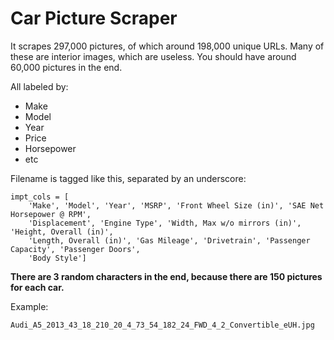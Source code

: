 # Car Picture Scraper
It scrapes 297,000 pictures, of which around 198,000 unique URLs. Many of these are interior images, which are useless. You should have around 60,000 pictures in the end. 

All labeled by:
- Make
- Model
- Year
- Price
- Horsepower
- etc

Filename is tagged like this, separated by an underscore:

```
impt_cols = [
    'Make', 'Model', 'Year', 'MSRP', 'Front Wheel Size (in)', 'SAE Net Horsepower @ RPM',
    'Displacement', 'Engine Type', 'Width, Max w/o mirrors (in)', 'Height, Overall (in)',
    'Length, Overall (in)', 'Gas Mileage', 'Drivetrain', 'Passenger Capacity', 'Passenger Doors',
    'Body Style']
```
__There are 3 random characters in the end, because there are 150 pictures for each car.__

Example:
```
Audi_A5_2013_43_18_210_20_4_73_54_182_24_FWD_4_2_Convertible_eUH.jpg
```
